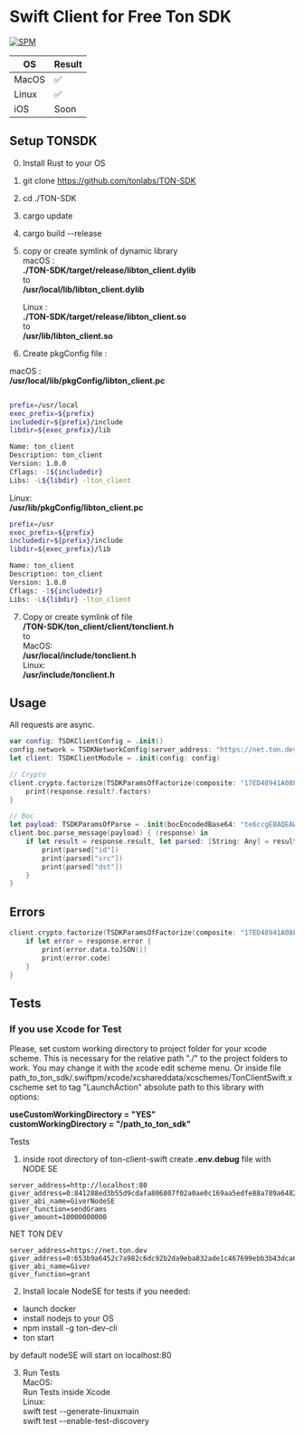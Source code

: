 # Swift Client for Free Ton SDK

[![SPM](https://img.shields.io/badge/swift-package%20manager-green)](https://swift.org/package-manager/)

| OS | Result |
| ----------- | ----------- |
| MacOS | ✅ |
| Linux | ✅ |
| iOS | Soon |

## Setup TONSDK
0. Install Rust to your OS
1. git clone https://github.com/tonlabs/TON-SDK
2. cd ./TON-SDK
3. cargo update
4. cargo build --release
5. copy or create symlink of dynamic library    
macOS :  
**./TON-SDK/target/release/libton_client.dylib**  
to   
**/usr/local/lib/libton_client.dylib**  
    
    Linux :  
**./TON-SDK/target/release/libton_client.so**     
to    
**/usr/lib/libton_client.so**  
6. Create pkgConfig file :  
    
macOS :  
    **/usr/local/lib/pkgConfig/libton_client.pc**  

```bash

prefix=/usr/local
exec_prefix=${prefix}
includedir=${prefix}/include
libdir=${exec_prefix}/lib

Name: ton_client
Description: ton_client
Version: 1.0.0
Cflags: -I${includedir}
Libs: -L${libdir} -lton_client

```
Linux:  
    **/usr/lib/pkgConfig/libton_client.pc**  
    
```bash
prefix=/usr
exec_prefix=${prefix}
includedir=${prefix}/include
libdir=${exec_prefix}/lib

Name: ton_client
Description: ton_client
Version: 1.0.0
Cflags: -I${includedir}
Libs: -L${libdir} -lton_client
```
7. Copy or create symlink of file   
**/TON-SDK/ton_client/client/tonclient.h**  
to  
MacOS:  
**/usr/local/include/tonclient.h**  
Linux:  
**/usr/include/tonclient.h**  

## Usage

All requests are async.

```swift
var config: TSDKClientConfig = .init()
config.network = TSDKNetworkConfig(server_address: "https://net.ton.dev")
let client: TSDKClientModule = .init(config: config)

// Crypto
client.crypto.factorize(TSDKParamsOfFactorize(composite: "17ED48941A08F981")) { (response) in
    print(response.result?.factors)
}

// Boc
let payload: TSDKParamsOfParse = .init(bocEncodedBase64: "te6ccgEBAQEAWAAAq2n+AAAAAAAAAAAAAAAAAAAAAAAAAAAAAAAAAAAAAAAAAAE/zMzMzMzMzMzMzMzMzMzMzMzMzMzMzMzMzMzMzMzMzMzSsG8DgAAAAAjuOu9NAL7BxYpA")
client.boc.parse_message(payload) { (response) in
    if let result = response.result, let parsed: [String: Any] = result.parsed.toDictionary() {
        print(parsed["id"])
        print(parsed["src"])
        print(parsed["dst"])
    }
}
```
## Errors

```swift
client.crypto.factorize(TSDKParamsOfFactorize(composite: "17ED48941A08F981")) { (response) in
    if let error = response.error {
        print(error.data.toJSON())
        print(error.code)
    }
}
```

## Tests
### If you use Xcode for Test

Please, set custom working directory to project folder for your xcode scheme. This is necessary for the relative path "./" to the project folders to work.
You may change it with the xcode edit scheme menu.
Or inside file path_to_ton_sdk/.swiftpm/xcode/xcshareddata/xcschemes/TonClientSwift.xcscheme
set to tag "LaunchAction" absolute path to this library with options:

**useCustomWorkingDirectory = "YES"**  
**customWorkingDirectory = "/path_to_ton_sdk"**


Tests

1. inside root directory of ton-client-swift create **.env.debug** file with   
NODE SE  
```
server_address=http://localhost:80
giver_address=0:841288ed3b55d9cdafa806807f02a0ae0c169aa5edfe88a789a6482429756a94
giver_abi_name=GiverNodeSE
giver_function=sendGrams
giver_amount=10000000000
```
NET TON DEV
```
server_address=https://net.ton.dev
giver_address=0:653b9a6452c7a982c6dc92b2da9eba832ade1c467699ebb3b43dca6d77b780dd
giver_abi_name=Giver
giver_function=grant
```

2. Install locale NodeSE for tests if you needed:
- launch docker
- install nodejs to your OS
- npm install -g ton-dev-cli
- ton start

by default nodeSE will start on localhost:80

3. Run Tests  
MacOS:  
Run Tests inside Xcode  
Linux:  
swift test --generate-linuxmain  
swift test --enable-test-discovery  
